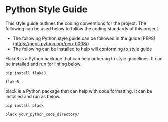 # Python Style Guide

This style guide outlines the coding conventions for the project. The following can be used below to follow the coding standards of this project.

- The following Python style guide can be followed in the guide [PEP8] (https://peps.python.org/pep-0008/)
- The following can be installed to help will conforming to style guide


Flake8 is a Python package that can help adhering to style guidelines. It can be installed and run for linting below. 
```
pip install flake8
```

```
flake8 .
```

black is a Python package that can help with code formatting. It can be installed and run as below.

``` 
pip install black 
```

```
black your_python_code_directory/
```


